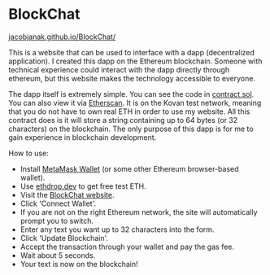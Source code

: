# BlockChat

[jacobjanak.github.io/BlockChat/](https://jacobjanak.github.io/BlockChat/)

This is a website that can be used to interface with a dapp (decentralized application). I created this dapp on the Ethereum blockchain. Someone with technical experience could interact with the dapp directly through ethereum, but this website makes the technology accessible to everyone.

The dapp itself is extremely simple. You can see the code in [contract.sol](contract.sol). You can also view it via [Etherscan](https://kovan.etherscan.io/address/0xacb241f59e1a8c7a61f0781aed7ad067269feb26). It is on the Kovan test network, meaning that you do not have to own real ETH in order to use my website. All this contract does is it will store a string containing up to 64 bytes (or 32 characters) on the blockchain. The only purpose of this dapp is for me to gain experience in blockchain development.

How to use:
- Install [MetaMask Wallet](https://metamask.io/download/) (or some other Ethereum browser-based wallet).
- Use [ethdrop.dev](https://ethdrop.dev/) to get free test ETH.
- Visit the [BlockChat website](https://jacobjanak.github.io/BlockChat/).
- Click 'Connect Wallet'.
- If you are not on the right Ethereum network, the site will automatically prompt you to switch.
- Enter any text you want up to 32 characters into the form.
- Click 'Update Blockchain'.
- Accept the transaction through your wallet and pay the gas fee.
- Wait about 5 seconds.
- Your text is now on the blockchain!
